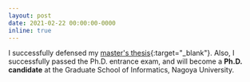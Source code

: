 ```yaml
---
layout: post
date: 2021-02-22 00:00:00-0000
inline: true
---
```


I successfully defensed my [master's thesis](./assets/pdf/251906183・HUANG-WENCHIN・修論.pdf){:target="_blank"}. Also, I successfully passed the Ph.D. entrance exam, and will become a **Ph.D. candidate** at the Graduate School of Informatics, Nagoya University.